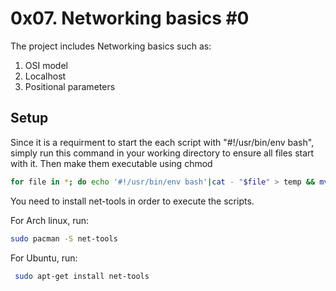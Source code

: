 
# 0x07. Networking basics #0

The project includes Networking basics such as:
1. OSI model
2. Localhost
3. Positional parameters
## Setup

Since it is a requirment to start the each script with "#!/usr/bin/env bash", simply run this command in your working directory to ensure all files start with it. 
Then make them executable using chmod

```bash
for file in *; do echo '#!/usr/bin/env bash'|cat - "$file" > temp && mv temp "$file"; done
```
You need to install net-tools in order to execute the scripts.

For Arch linux, run: 
```bash
sudo pacman -S net-tools
```
For Ubuntu, run:
```bash
 sudo apt-get install net-tools
```

